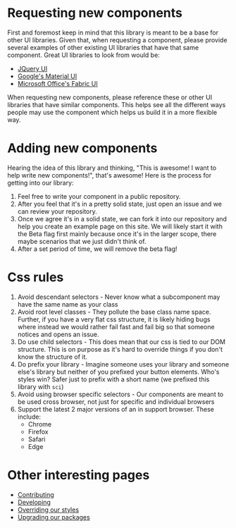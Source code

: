 # Requesting new components

First and foremost keep in mind that this library is meant to be a base for other UI libraries. Given that, when requesting a component, please provide several examples of other existing UI libraries that have that same component. Great UI libraries to look from would be:

- [JQuery UI](https://jqueryui.com/)
- [Google's Material UI](www.material-ui.com/)
- [Microsoft Office's Fabric UI](https://developer.microsoft.com/en-us/fabric#/components)

When requesting new components, please reference these or other UI libraries that have similar components. This helps see all the different ways people may use the component which helps us build it in a more flexible way.

# Adding new components

Hearing the idea of this library and thinking, "This is awesome! I want to help write new components!", that's awesome! Here is the process for getting into our library:

1. Feel free to write your component in a public repository.
1. After you feel that it's in a pretty solid state, just open an issue and we can review your repository.
1. Once we agree it's in a solid state, we can fork it into our repository and help you create an example page on this site. We will likely start it with the Beta flag first mainly because once it's in the larger scope, there maybe scenarios that we just didn't think of.
1. After a set period of time, we will remove the beta flag!

# Css rules

1. Avoid descendant selectors - Never know what a subcomponent may have the same name as your class
1. Avoid root level classes - They pollute the base class name space. Further, if you have a very flat css structure, it is likely hiding bugs where instead we would rather fail fast and fail big so that someone notices and opens an issue.
1. Do use child selectors - This does mean that our css is tied to our DOM structure. This is on purpose as it's hard to override things if you don't know the structure of it.
1. Do prefix your library - Imagine someone uses your library and someone else's library but neither of you prefixed your button elements. Who's styles win? Safer just to prefix with a short name (we prefixed this library with `sci`)
1. Avoid using browser specific selectors - Our components are meant to be used cross browser, not just for specific and individual browsers
1. Support the latest 2 major versions of an in support browser. These include:
   - Chrome
   - Firefox
   - Safari
   - Edge

# Other interesting pages

- [Contributing](./contributing.md)
- [Developing](./developing.md)
- [Overriding our styles](./overrides.md)
- [Upgrading our packages](./upgrading.md)
